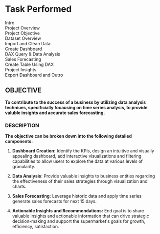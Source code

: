 
#  Task Performed 
Intro    
Project Overview   
Project Objective  
Dataset Overview   
Import and Clean Data   
Create Dashboard   
DAX Query & Data Analysis   
Sales Forecasting   
Create Table Using DAX   
Project Insights   
Export Dashboard and Outro  





## OBJECTIVE 

**To contribute to the success of a business by utilizing data analysis techniues, specificially focausing on time series analysis, to provide valuble insights and accurate sales forecasting.**

### DESCRIPTION
**The objective can be broken down into the following detailed components:**
1. **Dashboard Creation:** Identify the KPls, design an intuitive and visually appealing dashboard, add interactive visualizations and filtering capabilities to allow users to explore the data at various levels of granularity.
  
2. **Data Anaiysis:** Provide valuable insights to business entities regarding the effectiveness of their sales strategies through visualization and charts.  

3. **Sales Forecasting:** Leverage historic data and apply time series generate sales forecasts for next 15 days.  

4. **Actionable Insights and Recommendations:** End goal is to share valuable insights and actionable information that can drive strategic decision-making and support the supermarket's goals for growth, efficiency, satisfaction.
